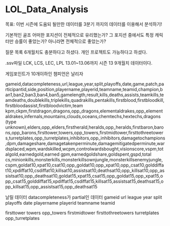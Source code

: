 # LOL_Data_Analysis

목표:
이번 시즌에 도움되 될만한 데이터를 3분기 까지의 데이터를 이용해서 
분석하기!

기본적인 골조 어떠한 포지션이 전체적으로 유리했는가?
그 포지션 중에서도 특정 캐릭터만 승률이 좋았는가? 아니라면
전체적으로 좋았는가?

질문 목록
6개월치도 충분하다고 하셨다.
개인 프로젝트도 가능하다고 하셨다.


.ssv파일
LCK, LCS, LEC, LPL
13.01~13.06까지 시즌 13 9개월치 데이터이다.

게임포인트가 10개이하인 챔피언은 날리자


gameid,datacompleteness,url,league,year,split,playoffs,date,game,patch,participantid,side,position,playername,playerid,teamname,teamid,champion,ban1,ban2,ban3,ban4,ban5,gamelength,result,kills,deaths,assists,teamkills,teamdeaths,doublekills,triplekills,quadrakills,pentakills,firstblood,firstbloodkill,firstbloodassist,firstbloodvictim,team kpm,ckpm,firstdragon,dragons,opp_dragons,elementaldrakes,opp_elementaldrakes,infernals,mountains,clouds,oceans,chemtechs,hextechs,dragons (type unknown),elders,opp_elders,firstherald,heralds,opp_heralds,firstbaron,barons,opp_barons,firsttower,towers,opp_towers,firstmidtower,firsttothreetowers,turretplates,opp_turretplates,inhibitors,opp_inhibitors,damagetochampions,dpm,damageshare,damagetakenperminute,damagemitigatedperminute,wardsplaced,wpm,wardskilled,wcpm,controlwardsbought,visionscore,vspm,totalgold,earnedgold,earned gpm,earnedgoldshare,goldspent,gspd,total cs,minionkills,monsterkills,monsterkillsownjungle,monsterkillsenemyjungle,cspm,goldat10,xpat10,csat10,opp_goldat10,opp_xpat10,opp_csat10,golddiffat10,xpdiffat10,csdiffat10,killsat10,assistsat10,deathsat10,opp_killsat10,opp_assistsat10,opp_deathsat10,goldat15,xpat15,csat15,opp_goldat15,opp_xpat15,opp_csat15,golddiffat15,xpdiffat15,csdiffat15,killsat15,assistsat15,deathsat15,opp_killsat15,opp_assistsat15,opp_deathsat15


날릴 데이터
datacompleteness가 partial인 데이터
gameid
url
league
year
split
playoffs
date
playername
playerid
teamname
teamid

firsttower
towers
opp_towers
firstmidtower
firsttothreetowers	turretplates	opp_turretplates

